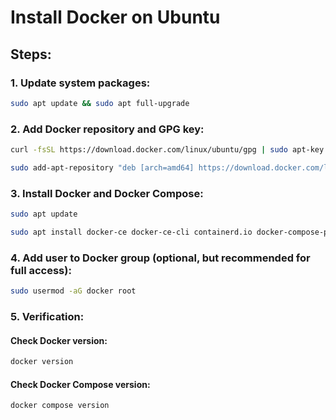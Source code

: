 # Install Docker on Ubuntu

## Steps:

### 1. Update system packages:
```sh
sudo apt update && sudo apt full-upgrade
```

### 2. Add Docker repository and GPG key:
```sh
curl -fsSL https://download.docker.com/linux/ubuntu/gpg | sudo apt-key add -
```

```sh
sudo add-apt-repository "deb [arch=amd64] https://download.docker.com/linux/ubuntu $(lsb_release -cs) stable"
```

### 3. Install Docker and Docker Compose:
```sh
sudo apt update
```

```sh
sudo apt install docker-ce docker-ce-cli containerd.io docker-compose-plugin
```

### 4. Add user to Docker group (optional, but recommended for full access):
```sh
sudo usermod -aG docker root
```

### 5. Verification:
#### Check Docker version:
```sh
docker version
```

#### Check Docker Compose version:
```sh
docker compose version
```